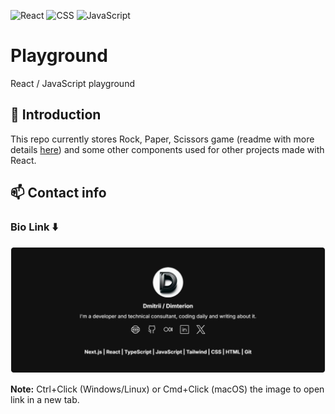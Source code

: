 ![React](https://img.shields.io/badge/React-20232A?style=for-the-badge&logo=react&logoColor=61DAFB) ![CSS](https://img.shields.io/badge/CSS-1572B6?style=for-the-badge&logo=css3&logoColor=white) ![JavaScript](https://img.shields.io/badge/JavaScript-F7DF1E?style=for-the-badge&logo=javascript&logoColor=black)

# Playground

React / JavaScript playground

## <a id="introduction"></a>🔎 Introduction

This repo currently stores Rock, Paper, Scissors game (readme with more details [here](https://github.com/Dimterion/Playground/tree/main/src/pages/RPSGame)) and some other components used for other projects made with React.

## <a id="contact-info"></a>📫 Contact info

### Bio Link ⬇️

<a href="https://dimterion.bio.link/">
  <img src="./public/playground_readme_footer.svg" alt="Playground readme footer" />
</a>

**Note:** Ctrl+Click (Windows/Linux) or Cmd+Click (macOS) the image to open link in a new tab.

